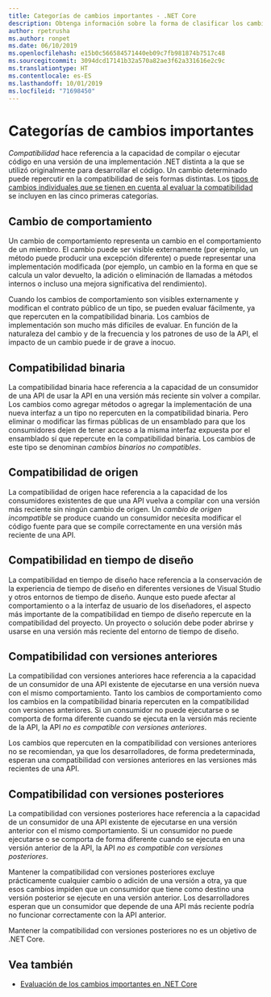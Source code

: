 ```yaml
---
title: Categorías de cambios importantes - .NET Core
description: Obtenga información sobre la forma de clasificar los cambios importantes en .NET Core.
author: rpetrusha
ms.author: ronpet
ms.date: 06/10/2019
ms.openlocfilehash: e15b0c566584571440eb09c7fb981874b7517c48
ms.sourcegitcommit: 3094dcd17141b32a570a82ae3f62a331616e2c9c
ms.translationtype: HT
ms.contentlocale: es-ES
ms.lasthandoff: 10/01/2019
ms.locfileid: "71698450"
---
```

# <a name="breaking-change-categories"></a>Categorías de cambios importantes

*Compatibilidad* hace referencia a la capacidad de compilar o ejecutar código en una versión de una implementación .NET distinta a la que se utilizó originalmente para desarrollar el código. Un cambio determinado puede repercutir en la compatibilidad de seis formas distintas. Los [tipos de cambios individuales que se tienen en cuenta al evaluar la compatibilidad](index.md) se incluyen en las cinco primeras categorías. 

## <a name="behavioral-change"></a>Cambio de comportamiento

Un cambio de comportamiento representa un cambio en el comportamiento de un miembro. El cambio puede ser visible externamente (por ejemplo, un método puede producir una excepción diferente) o puede representar una implementación modificada (por ejemplo, un cambio en la forma en que se calcula un valor devuelto, la adición o eliminación de llamadas a métodos internos o incluso una mejora significativa del rendimiento).

Cuando los cambios de comportamiento son visibles externamente y modifican el contrato público de un tipo, se pueden evaluar fácilmente, ya que repercuten en la compatibilidad binaria. Los cambios de implementación son mucho más difíciles de evaluar. En función de la naturaleza del cambio y de la frecuencia y los patrones de uso de la API, el impacto de un cambio puede ir de grave a inocuo.  

## <a name="binary-compatibility"></a>Compatibilidad binaria

La compatibilidad binaria hace referencia a la capacidad de un consumidor de una API de usar la API en una versión más reciente sin volver a compilar. Los cambios como agregar métodos o agregar la implementación de una nueva interfaz a un tipo no repercuten en la compatibilidad binaria. Pero eliminar o modificar las firmas públicas de un ensamblado para que los consumidores dejen de tener acceso a la misma interfaz expuesta por el ensamblado sí que repercute en la compatibilidad binaria. Los cambios de este tipo se denominan *cambios binarios no compatibles*.

## <a name="source-compatibility"></a>Compatibilidad de origen

 La compatibilidad de origen hace referencia a la capacidad de los consumidores existentes de que una API vuelva a compilar con una versión más reciente sin ningún cambio de origen. Un *cambio de origen incompatible* se produce cuando un consumidor necesita modificar el código fuente para que se compile correctamente en una versión más reciente de una API.

## <a name="design-time-compatibility"></a>Compatibilidad en tiempo de diseño

La compatibilidad en tiempo de diseño hace referencia a la conservación de la experiencia de tiempo de diseño en diferentes versiones de Visual Studio y otros entornos de tiempo de diseño. Aunque esto puede afectar al comportamiento o a la interfaz de usuario de los diseñadores, el aspecto más importante de la compatibilidad en tiempo de diseño repercute en la compatibilidad del proyecto. Un proyecto o solución debe poder abrirse y usarse en una versión más reciente del entorno de tiempo de diseño.

## <a name="backwards-compatibility"></a>Compatibilidad con versiones anteriores

La compatibilidad con versiones anteriores hace referencia a la capacidad de un consumidor de una API existente de ejecutarse en una versión nueva con el mismo comportamiento. Tanto los cambios de comportamiento como los cambios en la compatibilidad binaria repercuten en la compatibilidad con versiones anteriores. Si un consumidor no puede ejecutarse o se comporta de forma diferente cuando se ejecuta en la versión más reciente de la API, la API *no es compatible con versiones anteriores*.

Los cambios que repercuten en la compatibilidad con versiones anteriores no se recomiendan, ya que los desarrolladores, de forma predeterminada, esperan una compatibilidad con versiones anteriores en las versiones más recientes de una API.

## <a name="forward-compatibility"></a>Compatibilidad con versiones posteriores

La compatibilidad con versiones posteriores hace referencia a la capacidad de un consumidor de una API existente de ejecutarse en una versión anterior con el mismo comportamiento. Si un consumidor no puede ejecutarse o se comporta de forma diferente cuando se ejecuta en una versión anterior de la API, la API *no es compatible con versiones posteriores*. 

Mantener la compatibilidad con versiones posteriores excluye prácticamente cualquier cambio o adición de una versión a otra, ya que esos cambios impiden que un consumidor que tiene como destino una versión posterior se ejecute en una versión anterior. Los desarrolladores esperan que un consumidor que depende de una API más reciente podría no funcionar correctamente con la API anterior. 

Mantener la compatibilidad con versiones posteriores no es un objetivo de .NET Core.

## <a name="see-also"></a>Vea también

- [Evaluación de los cambios importantes en .NET Core](index.md)
